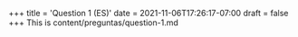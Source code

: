 +++
title = 'Question 1 (ES)'
date = 2021-11-06T17:26:17-07:00
draft = false
+++
This is content/preguntas/question-1.md
